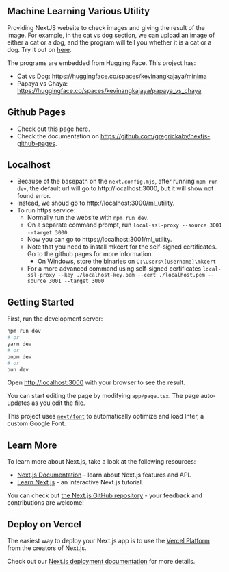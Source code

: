 ## Machine Learning Various Utility
Providing NextJS website to check images and giving the result of the image. For example, in the cat vs dog section, we can upload an image of either a cat or a dog, and the program will tell you whether it is a cat or a dog. Try it out on [here](https://kevinangkajaya.github.io/ml_utility/).

The programs are embedded from Hugging Face. This project has:
- Cat vs Dog: https://huggingface.co/spaces/kevinangkajaya/minima
- Papaya vs Chaya: https://huggingface.co/spaces/kevinangkajaya/papaya_vs_chaya

## Github Pages
- Check out this page [here](https://kevinangkajaya.github.io/ml_utility/).
- Check the documentation on https://github.com/gregrickaby/nextjs-github-pages.

## Localhost
- Because of the basepath on the `next.config.mjs`, after running `npm run dev`, the default url will go to http://localhost:3000, but it will show not found error.
- Instead, we shoud go to http://localhost:3000/ml_utility.
- To run https service:
    - Normally run the website with `npm run dev`.
    - On a separate command prompt, run `local-ssl-proxy --source 3001 --target 3000`.
    - Now you can go to https://localhost:3001/ml_utility.
    - Note that you need to install mkcert for the self-signed certificates. Go to the github pages for more information.
        - On Windows, store the binaries on `C:\Users\[Username]\mkcert`
    - For a more advanced command using self-signed certificates `local-ssl-proxy --key ./localhost-key.pem --cert ./localhost.pem --source 3001 --target 3000`


## Getting Started

First, run the development server:

```bash
npm run dev
# or
yarn dev
# or
pnpm dev
# or
bun dev
```

Open [http://localhost:3000](http://localhost:3000) with your browser to see the result.

You can start editing the page by modifying `app/page.tsx`. The page auto-updates as you edit the file.

This project uses [`next/font`](https://nextjs.org/docs/basic-features/font-optimization) to automatically optimize and load Inter, a custom Google Font.

## Learn More

To learn more about Next.js, take a look at the following resources:

- [Next.js Documentation](https://nextjs.org/docs) - learn about Next.js features and API.
- [Learn Next.js](https://nextjs.org/learn) - an interactive Next.js tutorial.

You can check out [the Next.js GitHub repository](https://github.com/vercel/next.js/) - your feedback and contributions are welcome!

## Deploy on Vercel

The easiest way to deploy your Next.js app is to use the [Vercel Platform](https://vercel.com/new?utm_medium=default-template&filter=next.js&utm_source=create-next-app&utm_campaign=create-next-app-readme) from the creators of Next.js.

Check out our [Next.js deployment documentation](https://nextjs.org/docs/deployment) for more details.
